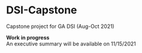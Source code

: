 # DSI-Capstone
Capstone project for GA DSI (Aug-Oct 2021)

**Work in progress**  
  An executive summary will be available on 11/15/2021
